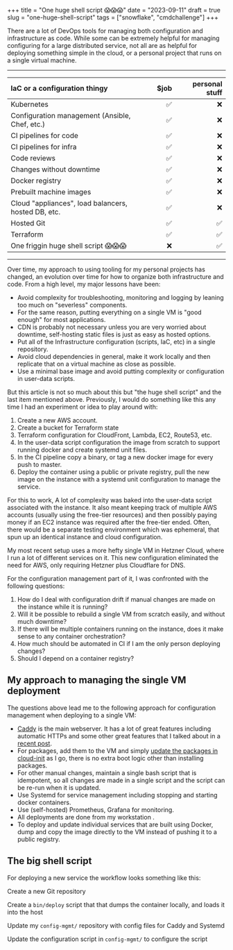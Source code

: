 +++
title = "One huge shell script 😱😱😱"
date = "2023-09-11"
draft = true
slug = "one-huge-shell-script"
tags = ["snowflake", "cmdchallenge"]
+++

There are a lot of DevOps tools for managing both configuration and infrastructure as code.
While some can be extremely helpful for managing configuring for a large distributed service, not all are as helpful for deploying something simple in the cloud, or a personal project that runs on a single virtual machine.

---

| IaC or a configuration thingy | $job | personal stuff |
|:--- | ---:| ---:|
| Kubernetes | ✅ | ❌ |
| Configuration management (Ansible, Chef, etc.) | ✅ | ❌ |
| CI pipelines for code | ✅ | ❌ |
| CI pipelines for infra | ✅ | ❌ |
| Code reviews | ✅ | ❌ |
| Changes without downtime | ✅ | ❌ |
| Docker registry | ✅ | ❌ |
| Prebuilt machine images | ✅ | ❌ |
| Cloud "appliances", load balancers, hosted DB, etc.| ✅ | ❌ |
| Hosted Git | ✅ | ✅ |
| Terraform  | ✅ | ✅ |
| One friggin huge shell script 😱😱😱 | ❌ | ✅ |

---

Over time, my approach to using tooling for my personal projects has changed, an evolution over time for how to organize both infrastructure and code.
From a high level, my major lessons have been:

- Avoid complexity for troubleshooting, monitoring and logging by leaning too much on "severless" components.
- For the same reason, putting everything on a single VM is "good enough" for most applications.
- CDN is probably not necessary unless you are very worried about downtime, self-hosting static files is just as easy as hosted options.
- Put all of the Infrastructure configuration (scripts, IaC, etc) in a single repository.
- Avoid cloud dependencies in general, make it work locally and then replicate that on a virtual machine as close as possible.
- Use a minimal base image and avoid putting complexity or configuration in user-data scripts.

But this article is not so much about this but "the huge shell script" and the last item mentioned above.
Previously, I would do something like this any time I had an experiment or idea to play around with:

1. Create a new AWS account.
1. Create a bucket for Terraform state
1. Terraform configuration for CloudFront, Lambda, EC2, Route53, etc.
1. In the user-data script configuration the image from scratch to support running docker and create systemd unit files.
1. In the CI pipeline copy a binary, or tag a new docker image for every push to master.
1. Deploy the container using a public or private registry, pull the new image on the instance with a systemd unit configuration to manage the service.

For this to work, A lot of complexity was baked into the user-data script associated with the instance.
It also meant keeping track of multiple AWS accounts (usually using the free-tier resources) and then possibly paying money if an EC2 instance was required after the free-tier ended.
Often, there would be a separate testing environment which was ephemeral, that spun up an identical instance and cloud configuration.

My most recent setup uses a more hefty single VM in Hetzner Cloud, where I run a lot of different services on it.
This new configuration eliminated the need for AWS, only requiring Hetzner plus Cloudflare for DNS.

For the configuration management part of it, I was confronted with the following questions:

1. How do I deal with configuration drift if manual changes are made on the instance while it is running?
2. Will it be possible to rebuild a single VM from scratch easily, and without much downtime?
3. If there will be multiple containers running on the instance, does it make sense to any container orchestration?
4. How much should be automated in CI if I am the only person deploying changes?
5. Should I depend on a container registry?

## My approach to managing the single VM deployment

The questions above lead me to the following approach for configuration management when deploying to a single VM:

- [Caddy](https://caddyserver.com/) is the main webserver. It has a lot of great features including automatic HTTPs and some other great features that I talked about in a [recent post](/posts/cool-caddy-config-tricks/).
- For packages, add them to the VM and simply [update the packages in cloud-init](https://cloudinit.readthedocs.io/en/latest/reference/examples.html#install-arbitrary-packages) as I go, there is no extra boot logic other than installing packages.
- For other manual changes, maintain a single bash script that is idempotent, so all changes are made in a single script and the script can be re-run when it is updated.
- Use Systemd for service management including stopping and starting docker containers.
- Use (self-hosted) Prometheus, Grafana for monitoring.
- All deployments are done from my workstation .
- To deploy and update individual services that are built using Docker, dump and copy the image directly to the VM instead of pushing it to a public registry.

## The big shell script

For deploying a new service the workflow looks something like this:

Create a new Git repository

Create a `bin/deploy` script that that dumps the container locally, and loads it into the host

Update my `config-mgmt/` repository with config files for Caddy and Systemd

Update the configuration script in `config-mgmt/` to configure the script
